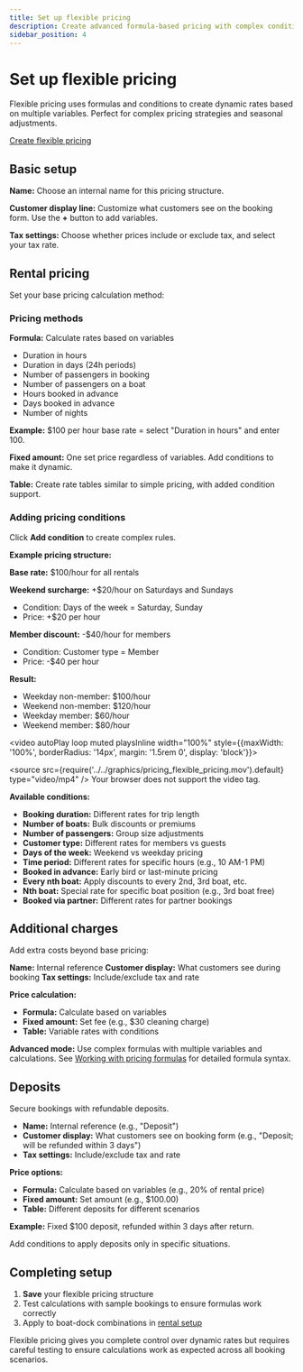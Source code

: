 ```yaml
---
title: Set up flexible pricing
description: Create advanced formula-based pricing with complex conditions and rules
sidebar_position: 4
---
```


# Set up flexible pricing

Flexible pricing uses formulas and conditions to create dynamic rates based on multiple variables. Perfect for complex pricing strategies and seasonal adjustments.

<div class="button-container">
  <a href="https://dashboard.letsbook.app/pricing/flexible/add" class="button button--primary" target="_blank" rel="noopener noreferrer">Create flexible pricing</a>
</div>

## Basic setup

**Name:** Choose an internal name for this pricing structure.

**Customer display line:** Customize what customers see on the booking form. Use the **+** button to add variables.

**Tax settings:** Choose whether prices include or exclude tax, and select your tax rate.

## Rental pricing

Set your base pricing calculation method:

### Pricing methods

**Formula:** Calculate rates based on variables

- Duration in hours
- Duration in days (24h periods)
- Number of passengers in booking
- Number of passengers on a boat
- Hours booked in advance
- Days booked in advance
- Number of nights

**Example:** $100 per hour base rate = select "Duration in hours" and enter 100.

**Fixed amount:** One set price regardless of variables. Add conditions to make it dynamic.

**Table:** Create rate tables similar to simple pricing, with added condition support.

### Adding pricing conditions

Click **Add condition** to create complex rules.

**Example pricing structure:**

**Base rate:** $100/hour for all rentals

**Weekend surcharge:** +$20/hour on Saturdays and Sundays

- Condition: Days of the week = Saturday, Sunday
- Price: +$20 per hour

**Member discount:** -$40/hour for members

- Condition: Customer type = Member
- Price: -$40 per hour

**Result:**

- Weekday non-member: $100/hour
- Weekend non-member: $120/hour
- Weekday member: $60/hour
- Weekend member: $80/hour

<video autoPlay loop muted playsInline width="100%" style={{maxWidth: '100%', borderRadius: '14px', margin: '1.5rem 0', display: 'block'}}>

  <source src={require('../../graphics/pricing_flexible_pricing.mov').default} type="video/mp4" />
  Your browser does not support the video tag.
</video>

**Available conditions:**

- **Booking duration:** Different rates for trip length
- **Number of boats:** Bulk discounts or premiums
- **Number of passengers:** Group size adjustments
- **Customer type:** Different rates for members vs guests
- **Days of the week:** Weekend vs weekday pricing
- **Time period:** Different rates for specific hours (e.g., 10 AM-1 PM)
- **Booked in advance:** Early bird or last-minute pricing
- **Every nth boat:** Apply discounts to every 2nd, 3rd boat, etc.
- **Nth boat:** Special rate for specific boat position (e.g., 3rd boat free)
- **Booked via partner:** Different rates for partner bookings

## Additional charges

Add extra costs beyond base pricing:

**Name:** Internal reference
**Customer display:** What customers see during booking
**Tax settings:** Include/exclude tax and rate

**Price calculation:**

- **Formula:** Calculate based on variables
- **Fixed amount:** Set fee (e.g., $30 cleaning charge)
- **Table:** Variable rates with conditions

**Advanced mode:** Use complex formulas with multiple variables and calculations. See [Working with pricing formulas](../../dive-deeper/pricing-formulas) for detailed formula syntax.

## Deposits

Secure bookings with refundable deposits.

- **Name:** Internal reference (e.g., "Deposit")
- **Customer display:** What customers see on booking form (e.g., "Deposit; will be refunded within 3 days")
- **Tax settings:** Include/exclude tax and rate

**Price options:**

- **Formula:** Calculate based on variables (e.g., 20% of rental price)
- **Fixed amount:** Set amount (e.g., $100.00)
- **Table:** Different deposits for different scenarios

**Example:** Fixed $100 deposit, refunded within 3 days after return.

Add conditions to apply deposits only in specific situations.

## Completing setup

1. **Save** your flexible pricing structure
2. Test calculations with sample bookings to ensure formulas work correctly
3. Apply to boat-dock combinations in [rental setup](https://dashboard.letsbook.app/rental-setup)

Flexible pricing gives you complete control over dynamic rates but requires careful testing to ensure calculations work as expected across all booking scenarios.
